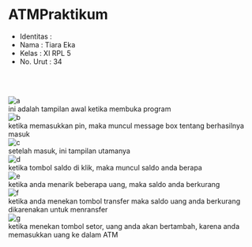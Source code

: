 # ATMPraktikum

* Identitas : 
* Nama : Tiara Eka 
* Kelas : XI RPL 5 
* No. Urut : 34
<br>
<br>

![a](https://cloud.githubusercontent.com/assets/22131257/22766734/cc890ad8-eea9-11e6-9011-e9ed8dc275a0.JPG)<br>
ini adalah tampilan awal ketika membuka program <br>
![b](https://cloud.githubusercontent.com/assets/22131257/22766732/cc878cc6-eea9-11e6-99d2-06f79bef1e5f.JPG)<br>
ketika memasukkan pin, maka muncul message box tentang berhasilnya masuk<br>
![c](https://cloud.githubusercontent.com/assets/22131257/22766733/cc87bb38-eea9-11e6-9415-83b8f3187ae7.JPG)<br>
setelah masuk, ini tampilan utamanya<br>
![d](https://cloud.githubusercontent.com/assets/22131257/22766735/cc89b5fa-eea9-11e6-8c58-759671717a0c.JPG)<br>
ketika tombol saldo di klik, maka muncul saldo anda berapa<br>
![e](https://cloud.githubusercontent.com/assets/22131257/22766736/cc898d46-eea9-11e6-8d14-1255ac0391df.JPG)<br>
ketika anda menarik beberapa uang, maka saldo anda berkurang<br>
![f](https://cloud.githubusercontent.com/assets/22131257/22766738/ccf7bb18-eea9-11e6-9288-480b8863dc5e.JPG)<br>
ketika anda menekan tombol transfer maka saldo uang anda berkurang dikarenakan untuk menransfer<br>
![g](https://cloud.githubusercontent.com/assets/22131257/22766737/cc90eeb0-eea9-11e6-84d6-e6052ece6dee.JPG)<br>
ketika menekan tombol setor, uang anda akan bertambah, karena anda memasukkan uang ke dalam ATM
